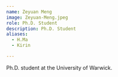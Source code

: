 ```yaml
---
name: Zeyuan Meng
image: Zeyuan-Meng.jpeg
role: Ph.D. Student
description: Ph.D. Student
aliases:
  - H.Ma
  - Kirin

---
```


Ph.D. student at the University of Warwick.
